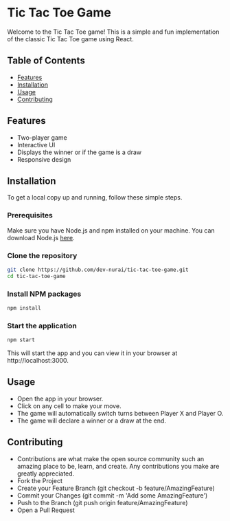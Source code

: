 # Tic Tac Toe Game

Welcome to the Tic Tac Toe game! This is a simple and fun implementation of the classic Tic Tac Toe game using React.

## Table of Contents
- [Features](#features)
- [Installation](#installation)
- [Usage](#usage)
- [Contributing](#contributing)

## Features
- Two-player game
- Interactive UI
- Displays the winner or if the game is a draw
- Responsive design

## Installation
To get a local copy up and running, follow these simple steps.

### Prerequisites
Make sure you have Node.js and npm installed on your machine. You can download Node.js [here](https://nodejs.org/).

### Clone the repository
```sh
git clone https://github.com/dev-nurai/tic-tac-toe-game.git
cd tic-tac-toe-game
```
### Install NPM packages
```sh
npm install
```

### Start the application
```sh
npm start
```
This will start the app and you can view it in your browser at http://localhost:3000.

## Usage
- Open the app in your browser.
- Click on any cell to make your move.
- The game will automatically switch turns between Player X and Player O.
- The game will declare a winner or a draw at the end.

## Contributing
- Contributions are what make the open source community such an amazing place to be, learn, and create. Any contributions you make are greatly appreciated.
- Fork the Project
- Create your Feature Branch (git checkout -b feature/AmazingFeature)
- Commit your Changes (git commit -m 'Add some AmazingFeature')
- Push to the Branch (git push origin feature/AmazingFeature)
- Open a Pull Request